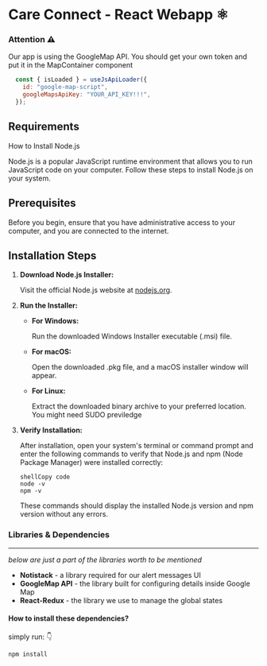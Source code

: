 # Care Connect - React Webapp ⚛️

### Attention ⚠️

Our app is using the GoogleMap API. You should get your own token and put it in the MapContainer component

```js
  const { isLoaded } = useJsApiLoader({
    id: "google-map-script",
    googleMapsApiKey: "YOUR_API_KEY!!!",
  });
```



## Requirements

 How to Install Node.js

Node.js is a popular JavaScript runtime environment that allows you to run JavaScript code on your computer. Follow these steps to install Node.js on your system.

## Prerequisites

Before you begin, ensure that you have administrative access to your computer, and you are connected to the internet.

## Installation Steps

1. **Download Node.js Installer:**

   Visit the official Node.js website at [nodejs.org](https://nodejs.org/). 

2. **Run the Installer:**

   - **For Windows:**

     Run the downloaded Windows Installer executable (.msi) file. 

   - **For macOS:**

     Open the downloaded .pkg file, and a macOS installer window will appear.

   - **For Linux:**

     Extract the downloaded binary archive to your preferred location. You might need SUDO previledge

3. **Verify Installation:**

   After installation, open your system's terminal or command prompt and enter the following commands to verify that Node.js and npm (Node Package Manager) were installed correctly:

   ```
   shellCopy code
   node -v
   npm -v
   ```

   These commands should display the installed Node.js version and npm version without any errors.

### Libraries & Dependencies

---

*below are just a part of the libraries worth to be mentioned*

- **Notistack** - a library required for our alert messages UI
- **GoogleMap API** - the library built for configuring details inside Google Map
- **React-Redux** - the library we use to manage the global states

#### How to install these dependencies?

simply run: 👇

```
npm install
```
